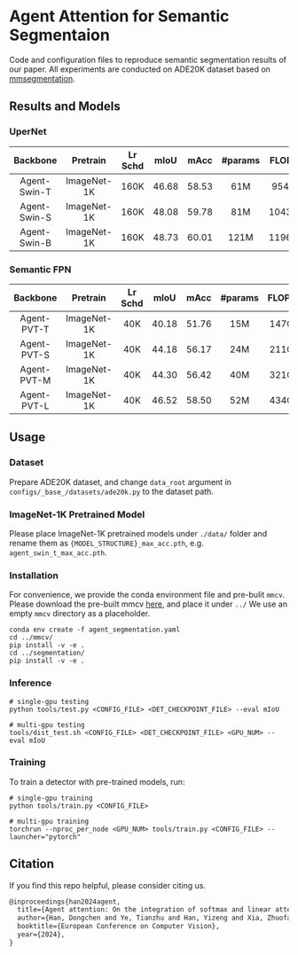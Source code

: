 # Agent Attention for Semantic Segmentaion

Code and configuration files to reproduce semantic segmentation results of our paper. All experiments are conducted on ADE20K dataset based on [mmsegmentation](https://github.com/open-mmlab/mmsegmentation/).

## Results and Models

### UperNet

| Backbone | Pretrain | Lr Schd | mIoU | mAcc | #params | FLOPs | config | model |
| :---: | :---: | :---: | :---: | :---: | :---: | :---: | :---: | :---: |
| Agent-Swin-T | ImageNet-1K | 160K | 46.68 | 58.53 | 61M | 954G | [config](configs/agent_swin/upernet_agent_swin_t_9-12-14-7.py) | [TsinghuaCloud](https://cloud.tsinghua.edu.cn/f/280481ee38024bce8364/?dl=1) |
| Agent-Swin-S | ImageNet-1K | 160K | 48.08 | 59.78 | 81M | 1043G | [config](configs/agent_swin/upernet_agent_swin_s_9-12-14-7.py) | [TsinghuaCloud]() |
| Agent-Swin-B | ImageNet-1K | 160K | 48.73 | 60.01 | 121M | 1196G | [config](configs/agent_swin/upernet_agent_swin_b_9-12-14-7.py) | [TsinghuaCloud]() |

### Semantic FPN

| Backbone | Pretrain | Lr Schd | mIoU | mAcc | #params | FLOPs | config | model |
| :---: | :---: | :---: | :---: | :---: | :---: | :---: | :---: | :---: |
| Agent-PVT-T | ImageNet-1K | 40K | 40.18 | 51.76 | 15M | 147G | [config](configs/agent_pvt/fpn_agent_pvt_t_12-16-28-28.py) | [TsinghuaCloud](https://cloud.tsinghua.edu.cn/f/5e7bf988b4b74efe8654/?dl=1) |
| Agent-PVT-S | ImageNet-1K | 40K | 44.18 | 56.17 | 24M | 211G | [config](configs/agent_pvt/fpn_agent_pvt_s_12-16-28-28.py) | [TsinghuaCloud](https://cloud.tsinghua.edu.cn/f/11332fa565e443678e4c/?dl=1) |
| Agent-PVT-M | ImageNet-1K | 40K | 44.30 | 56.42 | 40M | 321G | [config](configs/agent_pvt/fpn_agent_pvt_m_12-16-28-28.py) | [TsinghuaCloud]() |
| Agent-PVT-L | ImageNet-1K | 40K | 46.52 | 58.50 | 52M | 434G | [config](configs/agent_pvt/fpn_agent_pvt_l_12-16-28-28.py) | [TsinghuaCloud](https://cloud.tsinghua.edu.cn/f/0da8b58581214f85974f/?dl=1) |

## Usage

### Dataset

Prepare ADE20K dataset, and change `data_root` argument in `configs/_base_/datasets/ade20k.py` to the dataset path.

### ImageNet-1K Pretrained Model

Please place ImageNet-1K pretrained models under `./data/` folder and rename them as `{MODEL_STRUCTURE}_max_acc.pth`, e.g. `agent_swin_t_max_acc.pth`.

### Installation

For convenience, we provide the conda environment file and pre-bulit `mmcv`.
Please download the pre-built mmcv [here](https://cloud.tsinghua.edu.cn/d/b9bb25fcdc49430c9d87/), and place it under `../` 
We use an empty `mmcv` directory as a placeholder.
```
conda env create -f agent_segmentation.yaml
cd ../mmcv/
pip install -v -e .
cd ../segmentation/
pip install -v -e .
```

### Inference

```
# single-gpu testing
python tools/test.py <CONFIG_FILE> <DET_CHECKPOINT_FILE> --eval mIoU

# multi-gpu testing
tools/dist_test.sh <CONFIG_FILE> <DET_CHECKPOINT_FILE> <GPU_NUM> --eval mIoU
```

### Training

To train a detector with pre-trained models, run:
```
# single-gpu training
python tools/train.py <CONFIG_FILE>

# multi-gpu training
torchrun --nproc_per_node <GPU_NUM> tools/train.py <CONFIG_FILE> --launcher="pytorch"
```

## Citation

If you find this repo helpful, please consider citing us.

```latex
@inproceedings{han2024agent,
  title={Agent attention: On the integration of softmax and linear attention},
  author={Han, Dongchen and Ye, Tianzhu and Han, Yizeng and Xia, Zhuofan and Pan, Siyuan and Wan, Pengfei and Song, Shiji and Huang, Gao},
  booktitle={European Conference on Computer Vision},
  year={2024},
}
```

